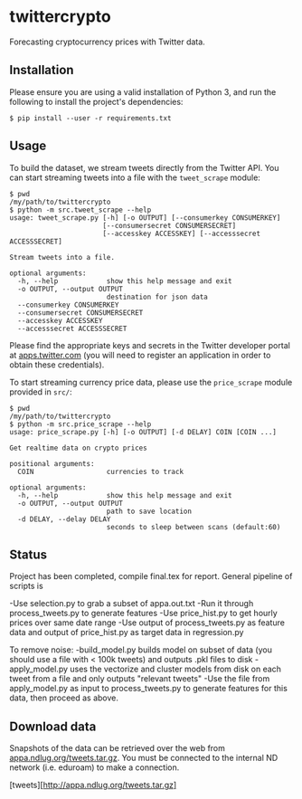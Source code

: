 # twittercrypto

Forecasting cryptocurrency prices with Twitter data.

## Installation

Please ensure you are using a valid installation of Python 3, and run the
following to install the project's dependencies:

    $ pip install --user -r requirements.txt

## Usage

To build the dataset, we stream tweets directly from the Twitter API. You
can start streaming tweets into a file with the `tweet_scrape` module:

    $ pwd
    /my/path/to/twittercrypto
    $ python -m src.tweet_scrape --help
    usage: tweet_scrape.py [-h] [-o OUTPUT] [--consumerkey CONSUMERKEY]
                           [--consumersecret CONSUMERSECRET]
                           [--accesskey ACCESSKEY] [--accesssecret ACCESSSECRET]

    Stream tweets into a file.

    optional arguments:
      -h, --help            show this help message and exit
      -o OUTPUT, --output OUTPUT
                            destination for json data
      --consumerkey CONSUMERKEY
      --consumersecret CONSUMERSECRET
      --accesskey ACCESSKEY
      --accesssecret ACCESSSECRET

Please find the appropriate keys and secrets in the Twitter developer portal at
[apps.twitter.com](https://apps.twitter.com) (you will need to register an
application in order to obtain these credentials).

To start streaming currency price data, please use the `price_scrape` module
provided in `src/`:

    $ pwd
    /my/path/to/twittercrypto
    $ python -m src.price_scrape --help
    usage: price_scrape.py [-h] [-o OUTPUT] [-d DELAY] COIN [COIN ...]

    Get realtime data on crypto prices

    positional arguments:
      COIN                  currencies to track

    optional arguments:
      -h, --help            show this help message and exit
      -o OUTPUT, --output OUTPUT
                            path to save location
      -d DELAY, --delay DELAY
                            seconds to sleep between scans (default:60)

## Status

Project has been completed, compile final.tex for report. General pipeline of scripts is 

-Use selection.py to grab a subset of appa.out.txt
-Run it through process_tweets.py to generate features
-Use price_hist.py to get hourly prices over same date range
-Use output of process_tweets.py as feature data and output of price_hist.py as target data in regression.py

To remove noise:
-build_model.py builds model on subset of data (you should use a file with < 100k tweets) and outputs .pkl files to disk
-apply_model.py uses the vectorize and cluster models from disk on each tweet from a file and only outputs "relevant tweets"
-Use the file from apply_model.py as input to process_tweets.py to generate features for this data, then proceed as above.


## Download data

Snapshots of the data can be retrieved over the web from [appa.ndlug.org/tweets.tar.gz](tweets). You must be connected to the internal ND network (i.e. eduroam) to make a connection.

[tweets][http://appa.ndlug.org/tweets.tar.gz]
